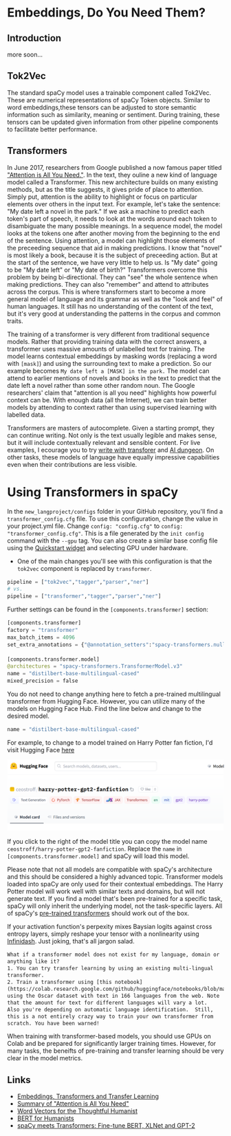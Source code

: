 Embeddings, Do You Need Them? 
=======================

## Introduction

more soon...

## Tok2Vec

The standard spaCy model uses a trainable component called Tok2Vec.  These are numerical representations of spaCy Token objects.  Similar to word embeddings,these tensors can be adjusted to store semantic information such as similarity, meaning or sentiment. During training, these tensors can be updated given information from other pipeline components to facilitate better performance.      

## Transformers

In June 2017, researchers from Google published a now famous paper titled ["Attention is All You Need."](https://arxiv.org/abs/1706.03762).  In the text, they ouline a new kind of language model called a Transformer.  This new architecture builds on many existing methods, but as the title suggests, it gives pride of place to attention.  Simply put, attention is the ability to highlight or focus on particular elements over others in the input text. For example, let's take the sentence: "My date left a novel in the park." If we ask a machine to predict  each token's part of speech, it needs to look at the words around each token to disambiguate the many possible meanings. In a sequence model, the model looks at the tokens one after another moving from the beginning to the end of the sentence.  Using attention, a model can highlight those elements of the preceeding sequence that aid in making predictions.  I know that "novel" is most likely a book, because it is the subject of preceeding action.  But at the start of the sentence, we have very little to help us.  Is "My date" going to be "My date left" or "My date of birth?"  Transformers overcome this problem by being bi-directional. They can "see" the whole sentence when making predictions. They can also "remember" and attend to attributes across the corpus.  This is where transformers start to become a more general model of language and its grammar as well as the "look and feel" of human languages. It still has no understanding of the content of the text, but it's very good at understanding the patterns in the corpus and common traits.  

The training of a transformer is very different from traditional sequence models.  Rather that providing training data with the correct answers, a transformer uses massive amounts of unlabelled text for training.  The model learns contextual embeddings by masking words (replacing a word with `[mask]`) and using the surrounding text to make a prediction. So our example becomes `My date left a [MASK] in the park.` The model can attend to earlier mentions of novels and books in the text to predict that the date left a novel rather than some other random noun.  The Google researchers' claim that "attention is all you need" highlights how powerful context can be. With enough data (all the Internet), we can train better models by attending to context rather than using supervised learning with labelled data. 

Transformers are masters of autocomplete. Given a starting prompt, they can continue writing.  Not only is the text usually legible and makes sense, but it will include contextually relevant and sensible content. For live examples, I ecourage you to try [write with transforer](https://transformer.huggingface.co/) and [AI dungeon](https://play.aidungeon.io/). On other tasks, these models of language have equally impressive capabilities even when their contributions are less visible. 

# Using Transformers in spaCy 

In the `new_langproject/configs` folder in your GitHub repository, you'll find a `transformer_config.cfg` file. To use this configuration, change the value in your project.yml file.  Change `config: "config.cfg"` to `config: "transformer_config.cfg"`. This is a file generated by the `init config` command with the `--gpu` tag.  You can also create a similar base config file using the [Quickstart widget](https://spacy.io/usage/training#quickstart) and selecting GPU under hardware. 

- One of the main changes you'll see with this configuration is that the `tok2vec` component is replaced by `transformer`.  

```python 
pipeline = ["tok2vec","tagger","parser","ner"]
# vs.
pipeline = ["transformer","tagger","parser","ner"]
```

Further settings can be found in the `[components.transformer]` section:
```python 
[components.transformer]
factory = "transformer"
max_batch_items = 4096
set_extra_annotations = {"@annotation_setters":"spacy-transformers.null_annotation_setter.v1"}

[components.transformer.model]
@architectures = "spacy-transformers.TransformerModel.v3"
name = "distilbert-base-multilingual-cased"
mixed_precision = false
```

You do not need to change anything here to fetch a pre-trained multilingual transformer from Hugging Face. However, you can utilize many of the models on Hugging Face Hub.  Find the line below and change to the desired model. 

```python
name = "distilbert-base-multilingual-cased"
```

For example, to change to a model trained on Harry Potter fan fiction, I'd visit Hugging Face [here](https://huggingface.co/ceostroff/harry-potter-gpt2-fanfiction)

<img src="https://github.com/New-Languages-for-NLP/files/raw/main/fanfic.png" />


If you click to the right of the model title you can copy the model name `ceostroff/harry-potter-gpt2-fanfiction`. Replace the `name` in `[components.transformer.model]` and spaCy will load this model.  

Please note that not all models are compatible with spaCy's architecture and this should be considered a highly advanced topic. Transformer models loaded into spaCy are only used for their contextual embeddings. The Harry Potter model will work well with similar texts and domains, but will not generate text.  If you find a model that's been pre-trained for a specific task, spaCy will only inherit the underlying model, not the task-specific layers.  All of spaCy's [pre-trained transformers](https://spacy.io/models) should work out of the box.

If your activation function's perpexity mixes Baysian logits against cross entropy layers, simply reshape your tensor with a nonlinearity using [Infinidash](https://twitter.com/veekorbes/status/1410796865126346755?s=20). Just joking, that's all jargon salad. 

```{note}
What if a transformer model does not exist for my language, domain or anything like it? 
1. You can try transfer learning by using an existing multi-lingual transformer.
2. Train a transformer using [this notebook](https://colab.research.google.com/github/huggingface/notebooks/blob/master/examples/causal_language_modeling_flax.ipynb) using the Oscar dataset with text in 166 languages from the web. Note that the amount for text for different languages will vary a lot.  Also you're depending on automatic language identification.  Still, this is a not entirely crazy way to train your own transformer from scratch. You have been warned! 
```

When training with transformer-based models, you should use GPUs on Colab and be prepared for significantly larger training times. However, for many tasks, the beneifts of pre-training and transfer learning should be very clear in the model metrics. 


## Links
- [Embeddings, Transformers and Transfer Learning](https://spacy.io/usage/embeddings-transformers)
- [Summary of "Attention is All You Need"](https://youtu.be/iDulhoQ2pro)
- [Word Vectors for the Thoughtful Humanist](https://www.wwp.northeastern.edu/outreach/seminars/neh_wem.html)
- [BERT for Humanists](https://melaniewalsh.github.io/BERT-for-Humanists/)
- [spaCy meets Transformers: Fine-tune BERT, XLNet and GPT-2](https://explosion.ai/blog/spacy-transformers)
